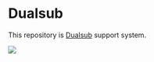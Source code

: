 Dualsub
=======

This repository is [Dualsub](https://dualsub.netlify.app/) support system.

![](https://dualsub-static.netlify.app/images/Screenshot_20191227_181715.jpg)
